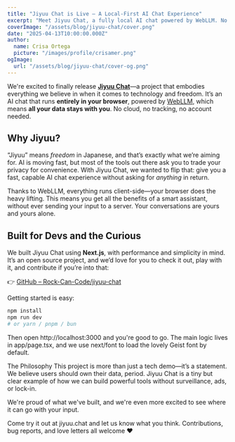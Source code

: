 ```yaml
---
title: "Jiyuu Chat is Live – A Local-First AI Chat Experience"
excerpt: "Meet Jiyuu Chat, a fully local AI chat powered by WebLLM. No servers, no data mining—just you and your browser. Dive into the open source project that puts control back in your hands."
coverImage: "/assets/blog/jiyuu-chat/cover.png"
date: "2025-04-13T10:00:00.000Z"
author:
  name: Crisa Ortega
  picture: "/images/profile/crisamer.png"
ogImage:
  url: "/assets/blog/jiyuu-chat/cover-og.png"
---
```


We're excited to finally release **[Jiyuu Chat](https://jiyuu.chat/)**—a project that embodies everything we believe in when it comes to technology and freedom. It’s an AI chat that runs **entirely in your browser**, powered by [WebLLM](https://webllm.mlc.ai/), which means **all your data stays with you**. No cloud, no tracking, no account needed.

## Why Jiyuu?

“Jiyuu” means *freedom* in Japanese, and that’s exactly what we’re aiming for. AI is moving fast, but most of the tools out there ask you to trade your privacy for convenience. With Jiyuu Chat, we wanted to flip that: give you a fast, capable AI chat experience without asking for *anything* in return.

Thanks to WebLLM, everything runs client-side—your browser does the heavy lifting. This means you get all the benefits of a smart assistant, without ever sending your input to a server. Your conversations are yours and yours alone.

## Built for Devs and the Curious

We built Jiyuu Chat using **Next.js**, with performance and simplicity in mind. It’s an open source project, and we’d love for you to check it out, play with it, and contribute if you’re into that:

👉 [GitHub – Rock-Can-Code/jiyuu-chat](https://github.com/Rock-Can-Code/jiyuu-chat)

Getting started is easy:

```bash
npm install
npm run dev
# or yarn / pnpm / bun
```

Then open http://localhost:3000 and you're good to go. The main logic lives in app/page.tsx, and we use next/font to load the lovely Geist font by default.

The Philosophy
This project is more than just a tech demo—it’s a statement. We believe users should own their data, period. Jiyuu Chat is a tiny but clear example of how we can build powerful tools without surveillance, ads, or lock-in.

We're proud of what we've built, and we're even more excited to see where it can go with your input.

Come try it out at jiyuu.chat and let us know what you think. Contributions, bug reports, and love letters all welcome ❤️